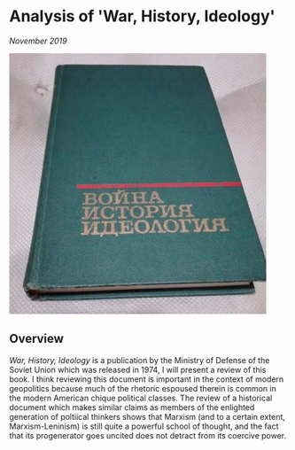 # Analysis of 'War, History, Ideology'
<i>November 2019</i>


![](./images/war-history-ideology/war-history-ideology.png)

## Overview

<i>War, History, Ideology</i> is a publication by the Ministry of Defense of the Soviet Union which was released in 1974, I will present a review of this book. I think reviewing this document is important in the context of modern geopolitics because much of the rhetoric espoused therein is common in the modern American chique political classes. The review of a historical document which makes similar claims as members of the enlighted generation of poltiical thinkers shows that Marxism (and to a certain extent, Marxism-Leninism) is still quite a powerful school of thought, and the fact that its progenerator goes uncited does not detract from its coercive power.

